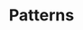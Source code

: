 ---
layout: page.njk
tags: level2
key: patternlibrary_de
title: Patterns
parent: designsystem_de
order: 80
eleventyExcludeFromCollections: false
---